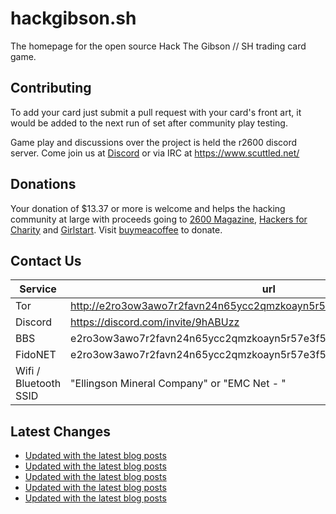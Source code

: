 # hackgibson.sh
The homepage for the open source Hack The Gibson // SH trading card game.


## Contributing

To add your card just submit a pull request with your card's front art, it would be added to the next run of set after community play testing.

Game play and discussions over the project is held the r2600 discord server. Come join us at [Discord](https://discord.com/invite/9hABUzz) or via IRC at https://www.scuttled.net/


## Donations

Your donation of $13.37 or more is welcome and helps the hacking community at large with proceeds going to [2600 Magazine](https://2600.com/), [Hackers for Charity](https://hackersforcharity.org) and [Girlstart](https://girlstart.org).  Visit [buymeacoffee](https://www.buymeacoffee.com/hackgibson.sh) to donate.


## Contact Us

Service | url
-|-
Tor | http://e2ro3ow3awo7r2favn24n65ycc2qmzkoayn5r57e3f56nvjwdcgg32ad.onion
Discord | https://discord.com/invite/9hABUzz
BBS | e2ro3ow3awo7r2favn24n65ycc2qmzkoayn5r57e3f56nvjwdcgg32ad.onion:23
FidoNET | e2ro3ow3awo7r2favn24n65ycc2qmzkoayn5r57e3f56nvjwdcgg32ad.onion:24554
Wifi / Bluetooth SSID | "Ellingson Mineral Company" or "EMC Net - <fidonet address>"

## Latest Changes
<!-- BLOG-POST-LIST:START -->
- [Updated with the latest blog posts](https://github.com/DFW2600/hackgibson.sh/commit/5a00931d609c673e43c9d3f403f63dcd871f1a17)
- [Updated with the latest blog posts](https://github.com/DFW2600/hackgibson.sh/commit/2bb1f9538cb7567544398b444e1b68d76385a48a)
- [Updated with the latest blog posts](https://github.com/DFW2600/hackgibson.sh/commit/8e33e54541b26e21d145820a425bc4ffe261bcb0)
- [Updated with the latest blog posts](https://github.com/DFW2600/hackgibson.sh/commit/a0bb252e516bc761f9acce7f838b86b0555ff24f)
- [Updated with the latest blog posts](https://github.com/DFW2600/hackgibson.sh/commit/df0ea23164834a3c8e56adfc4d116b316e775bcc)
<!-- BLOG-POST-LIST:END -->
